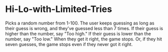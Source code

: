 # Hi-Lo-with-Limited-Tries
Picks a random number from 1-100. The user keeps guessing as long as their guess is wrong, and they've guessed less than 7 times. If their guess is higher than the number, say "Too high." If their guess is lower than the number, say "Too low." When they get it right, the game stops. Or, if they hit seven guesses, the game stops even if they never got it right.
